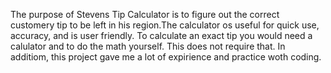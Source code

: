 The purpose of Stevens Tip Calculator is to figure out the correct customery tip to be left in his region.The calculator os useful for quick use, accuracy, and is user friendly. To calculate an exact tip you would need a calulator and to do the math yourself. This does not require that. In additiom, this project gave me a lot of expirience and practice woth coding. 
